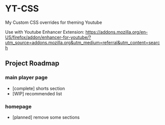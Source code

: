 # YT-CSS
My Custom CSS overrides for theming Youtube

Use with Youtube Enhancer Extension: https://addons.mozilla.org/en-US/firefox/addon/enhancer-for-youtube/?utm_source=addons.mozilla.org&utm_medium=referral&utm_content=search

## Project Roadmap
### main player page
  - [complete] shorts section
  - [WIP] recommended list
### homepage
  - [planned] remove some sections
